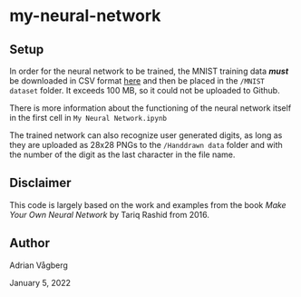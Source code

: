 # my-neural-network
## Setup
In order for the neural network to be trained, the MNIST training data **_must_** be downloaded in CSV format [here](http://www.pjreddie.com/media/files/mnist_train.csv) and then be placed in the `/MNIST dataset` folder. It exceeds 100 MB, so it could not be uploaded to Github.

There is more information about the functioning of the neural network itself in the first cell in `My Neural Network.ipynb`

The trained network can also recognize user generated digits, as long as they are uploaded as 28x28 PNGs to the `/Handdrawn data` folder and with the number of the digit as the last character in the file name.
## Disclaimer
This code is largely based on the work and examples from the book _Make Your Own Neural Network_ by Tariq Rashid from 2016.
## Author
Adrian Vågberg

January 5, 2022
